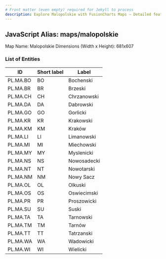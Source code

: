 ```yaml
---
# Front matter (even empty) required for Jekyll to process
description: Explore Malopolskie with FusionCharts Maps – Detailed features for seamless integration. Try now & enhance your data visualization today! 
---
```


## JavaScript Alias: maps/malopolskie

Map Name: Malopolskie
Dimensions (Width x Height): 681x607





### List of Entities

ID | Short label | Label
---|---|---|
PL.MA.BO|BO|Bochenski
PL.MA.BR|BR|Brzeski
PL.MA.CH|CH|Chrzanowski
PL.MA.DA|DA|Dabrowski
PL.MA.GO|GO|Gorlicki
PL.MA.KR|KR|Krakowski
PL.MA.KM|KM|Kraków
PL.MA.LI|LI|Limanowski
PL.MA.MI|MI|Miechowski
PL.MA.MY|MY|Myslenicki
PL.MA.NS|NS|Nowosadecki
PL.MA.NT|NT|Nowotarski
PL.MA.NM|NM|Nowy Sacz
PL.MA.OL|OL|Olkuski
PL.MA.OS|OS|Oswiecimski
PL.MA.PR|PR|Proszowicki
PL.MA.SU|SU|Suski
PL.MA.TA|TA|Tarnowski
PL.MA.TM|TM|Tarnów
PL.MA.TT|TT|Tatrzanski
PL.MA.WA|WA|Wadowicki
PL.MA.WI|WI|Wielicki

